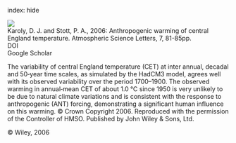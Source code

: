 index: hide

<div class="Citation">
    <div class="Citation-thumb CitationThumb-linked"  data-href="https://doi.org/10.1002/asl.136">
      <img src="https://static.claimspace.cloud/climate-study-static/refs/thumbs/10/Karoly_and_Stott_2006-thumb.png" />
    </div>

  <div class="Citation-body">
    <div class="Citation-text">Karoly, D. J. and Stott, P. A., 2006: Anthropogenic warming of central England temperature. <span class="Article-journal">Atmospheric Science Letters, </span><span class="Article-volume">7, </span>81-85pp.</div>
    <div class="Citation-links">
      <div class="CitationLink" data-href="https://doi.org/10.1002/asl.136">
        <div class="CitationLink-icon CitationLink-Doi"></div>
        <div class="CitationLink-text">DOI</div>
      </div>
      <div class="CitationLink" data-href="https://scholar.google.com/scholar?q=10.1002/asl.136">
        <div class="CitationLink-icon CitationLink-Scholar"></div>
        <div class="CitationLink-text">Google Scholar</div>
      </div>
    </div>
  </div>
</div>

The variability of central England temperature (CET) at inter annual, decadal and 50‐year time scales, as simulated by the HadCM3 model, agrees well with its observed variability over the period 1700–1900. The observed warming in annual‐mean CET of about 1.0 °C since 1950 is very unlikely to be due to natural climate variations and is consistent with the response to anthropogenic (ANT) forcing, demonstrating a significant human influence on this warming. © Crown Copyright 2006. Reproduced with the permission of the Controller of HMSO. Published by John Wiley & Sons, Ltd.

<div class="Citation-copy">
&copy; Wiley, 2006
</div>